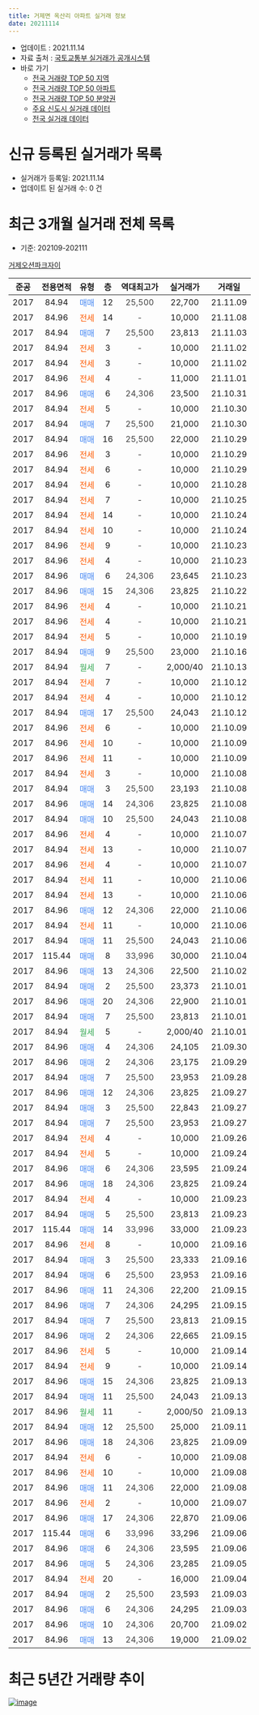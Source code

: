 ```yaml
---
title: 거제면 옥산리 아파트 실거래 정보
date: 20211114
---
```


* 업데이트 : 2021.11.14
* 자료 출처 : [국토교통부 실거래가 공개시스템](http://rt.molit.go.kr)
* 바로 가기
    * [전국 거래량 TOP 50 지역](https://apt-info.github.io/apt-trade-info/tr)
    * [전국 거래량 TOP 50 아파트](https://apt-info.github.io/apt-trade-info/ta)
    * [전국 거래량 TOP 50 분양권](https://apt-info.github.io/apt-trade-info/tb)
    * [주요 신도시 실거래 데이터](https://apt-info.github.io/apt-trade-info/newtown)
    * [전국 실거래 데이터](https://apt-info.github.io/apt-trade-info/all)



<script async src="https://pagead2.googlesyndication.com/pagead/js/adsbygoogle.js"></script>
<!-- 기본광고 -->
<ins class="adsbygoogle"
     style="display:block"
     data-ad-client="ca-pub-1142216861245946"
     data-ad-slot="4805727019"
     data-ad-format="auto"
     data-full-width-responsive="true"></ins>
<script>
     (adsbygoogle = window.adsbygoogle || []).push({});
</script>


# 신규 등록된 실거래가 목록

* 실거래가 등록일: 2021.11.14
* 업데이트 된 실거래 수: 0 건




<script async src="https://pagead2.googlesyndication.com/pagead/js/adsbygoogle.js"></script>
<!-- 기본광고 -->
<ins class="adsbygoogle"
     style="display:block"
     data-ad-client="ca-pub-1142216861245946"
     data-ad-slot="4805727019"
     data-ad-format="auto"
     data-full-width-responsive="true"></ins>
<script>
     (adsbygoogle = window.adsbygoogle || []).push({});
</script>


# 최근 3개월 실거래 전체 목록
* 기준: 202109-202111


[거제오션파크자이](https://search.naver.com/search.naver?query=%EA%B1%B0%EC%A0%9C%EC%98%A4%EC%85%98%ED%8C%8C%ED%81%AC%EC%9E%90%EC%9D%B4)

|준공|전용면적|유형|층|역대최고가|실거래가|거래일|
|:---:|:---:|:---:|:---:|:---:|:---:|:---:|
|2017|84.94|<span style="color:#4285F3">매매</span>|12|<span style="color:#444444">25,500</span>|22,700|21.11.09|
|2017|84.96|<span style="color:#FF5A00">전세</span>|14|<span style="color:#444444">-</span>|10,000|21.11.08|
|2017|84.94|<span style="color:#4285F3">매매</span>|7|<span style="color:#444444">25,500</span>|23,813|21.11.03|
|2017|84.94|<span style="color:#FF5A00">전세</span>|3|<span style="color:#444444">-</span>|10,000|21.11.02|
|2017|84.94|<span style="color:#FF5A00">전세</span>|3|<span style="color:#444444">-</span>|10,000|21.11.02|
|2017|84.96|<span style="color:#FF5A00">전세</span>|4|<span style="color:#444444">-</span>|11,000|21.11.01|
|2017|84.96|<span style="color:#4285F3">매매</span>|6|<span style="color:#444444">24,306</span>|23,500|21.10.31|
|2017|84.94|<span style="color:#FF5A00">전세</span>|5|<span style="color:#444444">-</span>|10,000|21.10.30|
|2017|84.94|<span style="color:#4285F3">매매</span>|7|<span style="color:#444444">25,500</span>|21,000|21.10.30|
|2017|84.94|<span style="color:#4285F3">매매</span>|16|<span style="color:#444444">25,500</span>|22,000|21.10.29|
|2017|84.96|<span style="color:#FF5A00">전세</span>|3|<span style="color:#444444">-</span>|10,000|21.10.29|
|2017|84.94|<span style="color:#FF5A00">전세</span>|6|<span style="color:#444444">-</span>|10,000|21.10.29|
|2017|84.94|<span style="color:#FF5A00">전세</span>|6|<span style="color:#444444">-</span>|10,000|21.10.28|
|2017|84.94|<span style="color:#FF5A00">전세</span>|7|<span style="color:#444444">-</span>|10,000|21.10.25|
|2017|84.94|<span style="color:#FF5A00">전세</span>|14|<span style="color:#444444">-</span>|10,000|21.10.24|
|2017|84.94|<span style="color:#FF5A00">전세</span>|10|<span style="color:#444444">-</span>|10,000|21.10.24|
|2017|84.96|<span style="color:#FF5A00">전세</span>|9|<span style="color:#444444">-</span>|10,000|21.10.23|
|2017|84.96|<span style="color:#FF5A00">전세</span>|4|<span style="color:#444444">-</span>|10,000|21.10.23|
|2017|84.96|<span style="color:#4285F3">매매</span>|6|<span style="color:#444444">24,306</span>|23,645|21.10.23|
|2017|84.96|<span style="color:#4285F3">매매</span>|15|<span style="color:#444444">24,306</span>|23,825|21.10.22|
|2017|84.96|<span style="color:#FF5A00">전세</span>|4|<span style="color:#444444">-</span>|10,000|21.10.21|
|2017|84.96|<span style="color:#FF5A00">전세</span>|4|<span style="color:#444444">-</span>|10,000|21.10.21|
|2017|84.94|<span style="color:#FF5A00">전세</span>|5|<span style="color:#444444">-</span>|10,000|21.10.19|
|2017|84.94|<span style="color:#4285F3">매매</span>|9|<span style="color:#444444">25,500</span>|23,000|21.10.16|
|2017|84.94|<span style="color:#34A853">월세</span>|7|<span style="color:#444444">-</span>|2,000/40|21.10.13|
|2017|84.94|<span style="color:#FF5A00">전세</span>|7|<span style="color:#444444">-</span>|10,000|21.10.12|
|2017|84.94|<span style="color:#FF5A00">전세</span>|4|<span style="color:#444444">-</span>|10,000|21.10.12|
|2017|84.94|<span style="color:#4285F3">매매</span>|17|<span style="color:#444444">25,500</span>|24,043|21.10.12|
|2017|84.96|<span style="color:#FF5A00">전세</span>|6|<span style="color:#444444">-</span>|10,000|21.10.09|
|2017|84.96|<span style="color:#FF5A00">전세</span>|10|<span style="color:#444444">-</span>|10,000|21.10.09|
|2017|84.96|<span style="color:#FF5A00">전세</span>|11|<span style="color:#444444">-</span>|10,000|21.10.09|
|2017|84.94|<span style="color:#FF5A00">전세</span>|3|<span style="color:#444444">-</span>|10,000|21.10.08|
|2017|84.94|<span style="color:#4285F3">매매</span>|3|<span style="color:#444444">25,500</span>|23,193|21.10.08|
|2017|84.96|<span style="color:#4285F3">매매</span>|14|<span style="color:#444444">24,306</span>|23,825|21.10.08|
|2017|84.94|<span style="color:#4285F3">매매</span>|10|<span style="color:#444444">25,500</span>|24,043|21.10.08|
|2017|84.96|<span style="color:#FF5A00">전세</span>|4|<span style="color:#444444">-</span>|10,000|21.10.07|
|2017|84.94|<span style="color:#FF5A00">전세</span>|13|<span style="color:#444444">-</span>|10,000|21.10.07|
|2017|84.96|<span style="color:#FF5A00">전세</span>|4|<span style="color:#444444">-</span>|10,000|21.10.07|
|2017|84.94|<span style="color:#FF5A00">전세</span>|11|<span style="color:#444444">-</span>|10,000|21.10.06|
|2017|84.94|<span style="color:#FF5A00">전세</span>|13|<span style="color:#444444">-</span>|10,000|21.10.06|
|2017|84.96|<span style="color:#4285F3">매매</span>|12|<span style="color:#444444">24,306</span>|22,000|21.10.06|
|2017|84.94|<span style="color:#FF5A00">전세</span>|11|<span style="color:#444444">-</span>|10,000|21.10.06|
|2017|84.94|<span style="color:#4285F3">매매</span>|11|<span style="color:#444444">25,500</span>|24,043|21.10.06|
|2017|115.44|<span style="color:#4285F3">매매</span>|8|<span style="color:#444444">33,996</span>|30,000|21.10.04|
|2017|84.96|<span style="color:#4285F3">매매</span>|13|<span style="color:#444444">24,306</span>|22,500|21.10.02|
|2017|84.94|<span style="color:#4285F3">매매</span>|2|<span style="color:#444444">25,500</span>|23,373|21.10.01|
|2017|84.96|<span style="color:#4285F3">매매</span>|20|<span style="color:#444444">24,306</span>|22,900|21.10.01|
|2017|84.94|<span style="color:#4285F3">매매</span>|7|<span style="color:#444444">25,500</span>|23,813|21.10.01|
|2017|84.94|<span style="color:#34A853">월세</span>|5|<span style="color:#444444">-</span>|2,000/40|21.10.01|
|2017|84.96|<span style="color:#4285F3">매매</span>|4|<span style="color:#444444">24,306</span>|24,105|21.09.30|
|2017|84.96|<span style="color:#4285F3">매매</span>|2|<span style="color:#444444">24,306</span>|23,175|21.09.29|
|2017|84.94|<span style="color:#4285F3">매매</span>|7|<span style="color:#444444">25,500</span>|23,953|21.09.28|
|2017|84.96|<span style="color:#4285F3">매매</span>|12|<span style="color:#444444">24,306</span>|23,825|21.09.27|
|2017|84.94|<span style="color:#4285F3">매매</span>|3|<span style="color:#444444">25,500</span>|22,843|21.09.27|
|2017|84.94|<span style="color:#4285F3">매매</span>|7|<span style="color:#444444">25,500</span>|23,953|21.09.27|
|2017|84.94|<span style="color:#FF5A00">전세</span>|4|<span style="color:#444444">-</span>|10,000|21.09.26|
|2017|84.94|<span style="color:#FF5A00">전세</span>|5|<span style="color:#444444">-</span>|10,000|21.09.24|
|2017|84.96|<span style="color:#4285F3">매매</span>|6|<span style="color:#444444">24,306</span>|23,595|21.09.24|
|2017|84.96|<span style="color:#4285F3">매매</span>|18|<span style="color:#444444">24,306</span>|23,825|21.09.24|
|2017|84.94|<span style="color:#FF5A00">전세</span>|4|<span style="color:#444444">-</span>|10,000|21.09.23|
|2017|84.94|<span style="color:#4285F3">매매</span>|5|<span style="color:#444444">25,500</span>|23,813|21.09.23|
|2017|115.44|<span style="color:#4285F3">매매</span>|14|<span style="color:#444444">33,996</span>|33,000|21.09.23|
|2017|84.96|<span style="color:#FF5A00">전세</span>|8|<span style="color:#444444">-</span>|10,000|21.09.16|
|2017|84.94|<span style="color:#4285F3">매매</span>|3|<span style="color:#444444">25,500</span>|23,333|21.09.16|
|2017|84.94|<span style="color:#4285F3">매매</span>|6|<span style="color:#444444">25,500</span>|23,953|21.09.16|
|2017|84.96|<span style="color:#4285F3">매매</span>|11|<span style="color:#444444">24,306</span>|22,200|21.09.15|
|2017|84.96|<span style="color:#4285F3">매매</span>|7|<span style="color:#444444">24,306</span>|24,295|21.09.15|
|2017|84.94|<span style="color:#4285F3">매매</span>|7|<span style="color:#444444">25,500</span>|23,813|21.09.15|
|2017|84.96|<span style="color:#4285F3">매매</span>|2|<span style="color:#444444">24,306</span>|22,665|21.09.15|
|2017|84.96|<span style="color:#FF5A00">전세</span>|5|<span style="color:#444444">-</span>|10,000|21.09.14|
|2017|84.94|<span style="color:#FF5A00">전세</span>|9|<span style="color:#444444">-</span>|10,000|21.09.14|
|2017|84.96|<span style="color:#4285F3">매매</span>|15|<span style="color:#444444">24,306</span>|23,825|21.09.13|
|2017|84.94|<span style="color:#4285F3">매매</span>|11|<span style="color:#444444">25,500</span>|24,043|21.09.13|
|2017|84.96|<span style="color:#34A853">월세</span>|11|<span style="color:#444444">-</span>|2,000/50|21.09.13|
|2017|84.94|<span style="color:#4285F3">매매</span>|12|<span style="color:#444444">25,500</span>|25,000|21.09.11|
|2017|84.96|<span style="color:#4285F3">매매</span>|18|<span style="color:#444444">24,306</span>|23,825|21.09.09|
|2017|84.94|<span style="color:#FF5A00">전세</span>|6|<span style="color:#444444">-</span>|10,000|21.09.08|
|2017|84.96|<span style="color:#FF5A00">전세</span>|10|<span style="color:#444444">-</span>|10,000|21.09.08|
|2017|84.96|<span style="color:#4285F3">매매</span>|11|<span style="color:#444444">24,306</span>|22,000|21.09.08|
|2017|84.96|<span style="color:#FF5A00">전세</span>|2|<span style="color:#444444">-</span>|10,000|21.09.07|
|2017|84.96|<span style="color:#4285F3">매매</span>|17|<span style="color:#444444">24,306</span>|22,870|21.09.06|
|2017|115.44|<span style="color:#4285F3">매매</span>|6|<span style="color:#444444">33,996</span>|33,296|21.09.06|
|2017|84.96|<span style="color:#4285F3">매매</span>|6|<span style="color:#444444">24,306</span>|23,595|21.09.06|
|2017|84.96|<span style="color:#4285F3">매매</span>|5|<span style="color:#444444">24,306</span>|23,285|21.09.05|
|2017|84.94|<span style="color:#FF5A00">전세</span>|20|<span style="color:#444444">-</span>|16,000|21.09.04|
|2017|84.94|<span style="color:#4285F3">매매</span>|2|<span style="color:#444444">25,500</span>|23,593|21.09.03|
|2017|84.96|<span style="color:#4285F3">매매</span>|6|<span style="color:#444444">24,306</span>|24,295|21.09.03|
|2017|84.96|<span style="color:#4285F3">매매</span>|10|<span style="color:#444444">24,306</span>|20,700|21.09.02|
|2017|84.96|<span style="color:#4285F3">매매</span>|13|<span style="color:#444444">24,306</span>|19,000|21.09.02|



<script async src="https://pagead2.googlesyndication.com/pagead/js/adsbygoogle.js"></script>
<!-- 기본광고 -->
<ins class="adsbygoogle"
     style="display:block"
     data-ad-client="ca-pub-1142216861245946"
     data-ad-slot="4805727019"
     data-ad-format="auto"
     data-full-width-responsive="true"></ins>
<script>
     (adsbygoogle = window.adsbygoogle || []).push({});
</script>


# 최근 5년간 거래량 추이


<div style="width:100%;">
    <canvas id="deal_progress" height="200"></canvas>
</div>

<script>
new Chart(document.getElementById("deal_progress"), {
    type: 'line',
    data: {
        labels: ['16.02','16.03','16.04','16.05','16.06','16.07','16.08','16.11','17.05','17.06','17.07','17.08','17.09','17.10','17.11','17.12','18.01','18.02','18.03','18.04','18.05','18.06','18.07','18.08','18.09','18.10','18.11','18.12','19.01','19.02','19.03','19.04','19.05','19.06','19.07','19.08','19.09','19.10','19.11','19.12','20.01','20.02','20.03','20.04','20.05','20.06','20.07','20.08','20.09','20.10','20.11','20.12','21.01','21.02','21.03','21.04','21.05','21.06','21.07','21.08','21.09','21.10','21.11'],
        datasets: [{
            label: '매매/분양권',
            data: [3,4,2,1,3,2,1,1,1,1,5,7,6,10,12,4,3,7,5,7,5,1,3,3,3,5,2,4,4,3,3,2,3,2,1,3,2,2,4,1,4,0,2,3,6,4,2,2,2,0,4,7,2,18,16,4,11,8,21,12,29,17,2],
            borderColor: "rgba(66, 133, 243, 1)",
            backgroundColor: "rgba(66, 133, 243, 0.05)",
            borderWidth: 1,
            pointRadius: 0,
            fill: false,
            lineTension: 0
        },{
            label: '전/월세',
            data: [0,0,0,0,0,0,0,0,0,0,0,2,5,3,7,9,8,10,1,5,6,5,5,3,0,3,4,0,1,1,1,4,1,2,3,2,4,2,2,9,3,4,8,6,2,2,2,3,1,3,1,1,6,4,0,2,3,6,28,15,11,26,4],
            borderColor: "rgba(255, 90, 0, 1)",
            backgroundColor: "rgba(255, 90, 0, 0.05)",
            borderWidth: 1,
            pointRadius: 0,
            fill: false,
            lineTension: 0
        },{
            label: '합계',
            data: [3,4,2,1,3,2,1,1,1,1,5,9,11,13,19,13,11,17,6,12,11,6,8,6,3,8,6,4,5,4,4,6,4,4,4,5,6,4,6,10,7,4,10,9,8,6,4,5,3,3,5,8,8,22,16,6,14,14,49,27,40,43,6],
            borderColor: "rgba(0, 0, 0, 1)",
            backgroundColor: "rgba(0, 0, 0, 0.03)",
            borderWidth: 0.1,
            pointRadius: 0,
            fill: true,
            lineTension: 0
        }
        ]
    },
    options: {
        responsive: true,
        title: {
            display: false
        },
        tooltips: {
            mode: 'index',
            intersect: false
        },
        hover: {
            mode: 'nearest',
            intersect: true
        },
        scales: {
            xAxes: [{
                display: true,
                scaleLabel: {
                    display: true,
                    labelString: '년/월'
                }
            }],
            yAxes: [{
                display: true,
                ticks: {
                    suggestedMin: 0,
                },
                scaleLabel: {
                    display: true,
                    labelString: '실거래 수'
                }
            }]
        }
    }
});

</script>


[![image](https://apt-info.github.io/images/2020-01-03-apt-trade-info/1024x500.png)](https://play.google.com/store/apps/details?id=com.aptinfo.apttradeinfo)

